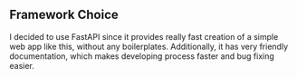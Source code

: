 ## Framework Choice

I decided to use FastAPI since it provides really fast creation of a simple web app like this, without any boilerplates. Additionally, it has very friendly documentation, which makes developing process faster and bug fixing easier.
